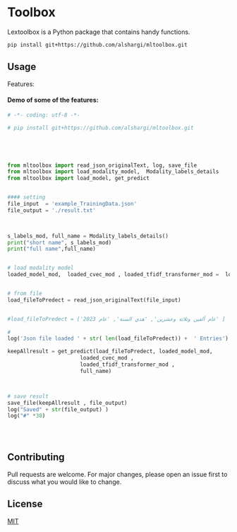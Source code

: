 # Toolbox

Lextoolbox is a Python package that contains handy functions. 


```bash
pip install git+https://github.com/alshargi/mltoolbox.git
```

## Usage
Features:



#### Demo of some of the features:
```python
# -*- coding: utf-8 -*-

# pip install git+https://github.com/alshargi/mltoolbox.git





from mltoolbox import read_json_originalText, log, save_file
from mltoolbox import load_modality_model,  Modality_labels_details
from mltoolbox import load_model, get_predict


#### setting
file_input  = 'example_TrainingData.json'
file_output = './result.txt'

  

s_labels_mod, full_name = Modality_labels_details()
print("short name", s_labels_mod)
print("full name",full_name)


# load modality model
loaded_model_mod,  loaded_cvec_mod , loaded_tfidf_transformer_mod =  load_model(load_modality_model())


# from file
load_fileToPredect = read_json_originalText(file_input)


#load_fileToPredect = ['عام ألفين وثلاثة وعشرين', 'هذي السنة', 'عام 2023' ]
          
#
log('Json file loaded ' + str( len(load_fileToPredect)) +  ' Entries')

keepAllresult = get_predict(load_fileToPredect, loaded_model_mod, 
                       loaded_cvec_mod ,
                       loaded_tfidf_transformer_mod , 
                       full_name)



# save result
save_file(keepAllresult , file_output)
log("Saved" + str(file_output) )
log("#" *30)

 
 
```

## Contributing
Pull requests are welcome. For major changes, please open an issue first to discuss what you would like to change.

## License
[MIT](https://choosealicense.com/licenses/mit/)
